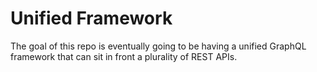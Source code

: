 # Unified Framework
The goal of this repo is eventually going to be having a unified GraphQL framework that can sit in front a plurality of REST APIs.